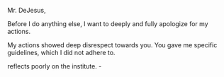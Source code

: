 Mr. DeJesus,

Before I do anything else, I want to deeply and fully apologize for my actions.

My actions showed deep disrespect towards you.  You gave me specific guidelines, which I did not adhere to.

reflects poorly on the institute.  -
